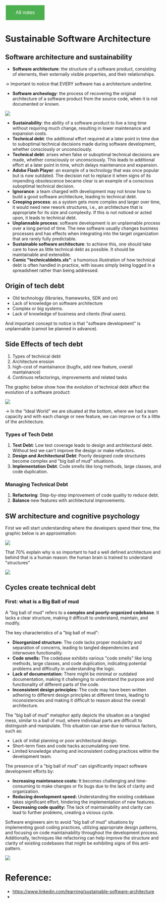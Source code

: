 <style>
  .back-button {
    background-color: #4CAF50; /* Green */
    border: none;
    color: white;
    padding: 15px 32px;
    text-align: center;
    text-decoration: none;
    display: inline-block;
    font-size: 16px;
    margin: 4px 2px;
    cursor: pointer;
  }
</style>

<button class="back-button" onclick="window.location.href='https://matiaspakua.github.io/tech.notes.io'">All notes</button>

# Sustainable Software Architecture
## Software architecture and sustainability

- **Software architecture**: the structure of a software product, consisting of elements, their externally visible properties, and their relationships.

-> Important to notice that EVERY software has a architecture underline.

- **Software archeology**: the process of recovering the original architecture of a software product from the source code, when it is not documented or known.

![](../../images/software_archeology.jpeg)

- **Sustainability**: the ability of a software product to live a long time without requiring much change, resulting in lower maintenance and expansion costs.
- **Technical debt**: the additional effort required at a later point in time due to suboptimal technical decisions made during software development, whether consciously or unconsciously.
- **Technical debt**: arises when false or suboptimal technical decisions are made, whether consciously or unconsciously. This leads to additional effort at a later point in time, which delays maintenance and expansion.
- **Adobe Flash Player**: an example of a technology that was once popular but is now outdated. The decision not to replace it when signs of its impending obsolescence became clear is an example of a conscious suboptimal technical decision.
- **Ignorance**: a team charged with development may not know how to build a good software architecture, leading to technical debt.
- **Creeping process**: as a system gets more complex and larger over time, it would need new rework structures, i.e., an architecture that is appropriate for its size and complexity. If this is not noticed or acted upon, it leads to technical debt.
- **Unplannable process**: software development is an unplannable process over a long period of time. The new software usually changes business processes and has effects when integrating into the target organization that are rarely fully predictable.
- **Sustainable software architecture**: to achieve this, one should take care to have as little technical debt as possible. It should be maintainable and extensible.
- **Comic "technicaldebts.xls"**: a humorous illustration of how technical debt is often handled in practice, with issues simply being logged in a spreadsheet rather than being addressed.

## Origin of tech debt

- Old technology (libraries, frameworks, SDK and on)
- Lack of knowledge on software architecture
- Complex or big systems.
- Lack of knowledge of business and clients (final users).

And important concept to notice is that "software development" is unplannable (cannot be planned in advance).

## Side Effects of tech debt

 1) Types of technical debt
 2) Architecture erosion
 3) high-cost of mantainance (bugfix, add new feature, overall mantainance)
 4) Continuos refactorings, improvements and related tasks

The graphic below show how the evolution of technical debt affect the evolution of a software product:

![](../../images/impact_technical_debt.png)


-> In the "Ideal World" we are situated at the bottom, where we had a team capacity and with each change or new feature, we can improve or fix a little of the architecture.

### Types of Tech Debt

1. **Test Debt**: Low test coverage leads to design and architectural debt. Without test we can't improve the design or make refactors.
2. **Design and Architectural Debt**: Poorly designed code structures become complex and "big ball of mud" situations.
3. **Implementation Debt**: Code smells like long methods, large classes, and code duplication.

### Managing Technical Debt

1. **Refactoring**: Step-by-step improvement of code quality to reduce debt.
2. **Balance** new features with architectural improvements.

## SW architecture and cognitive psychology

First we will start understanding where the developers spend their time, the graphic below is an approximation:

![](../../images/development_time_pie_chart.png)

That 70% explain why is so important to had a well defined architecture and behind that is a human reason: the human brain is trained to understand "structures"

![](../../images/software_architecture_structures_human_brain.png)



## Cycles create technical debt

### First: what is a Big Ball of mud

A "big ball of mud" refers to a **complex and poorly-organized codebase**. It lacks a clear structure, making it difficult to understand, maintain, and modify. 

The key characteristics of a "big ball of mud":

* **Disorganized structure:** The code lacks proper modularity and separation of concerns, leading to tangled dependencies and interwoven functionality.
* **Code smells:** The codebase exhibits various "code smells" like long methods, large classes, and code duplication, indicating potential problems and difficulty in understanding the logic.
* **Lack of documentation:** There might be minimal or outdated documentation, making it challenging to understand the purpose and functionality of different parts of the code.
* **Inconsistent design principles:** The code may have been written adhering to different design principles at different times, leading to inconsistencies and making it difficult to reason about the overall architecture.

The "big ball of mud" metaphor aptly depicts the situation as a tangled mess, similar to a ball of mud, where individual parts are difficult to distinguish and manipulate. This situation can arise due to various factors, such as:

* Lack of initial planning or poor architectural design.
* Short-term fixes and code hacks accumulating over time.
* Limited knowledge sharing and inconsistent coding practices within the development team.

The presence of a "big ball of mud" can significantly impact software development efforts by:

* **Increasing maintenance costs:** It becomes challenging and time-consuming to make changes or fix bugs due to the lack of clarity and organization.
* **Reducing development speed:**  Understanding the existing codebase takes significant effort, hindering the implementation of new features.
* **Decreasing code quality:** The lack of maintainability and clarity can lead to further problems, creating a vicious cycle.

Software engineers aim to avoid "big ball of mud" situations by implementing good coding practices, utilizing appropriate design patterns, and focusing on code maintainability throughout the development process. Additionally, techniques like refactoring can help improve the structure and clarity of existing codebases that might be exhibiting signs of this anti-pattern.

![](../../images/big_ball_of_mud.png)


# Reference:

 - https://www.linkedin.com/learning/sustainable-software-architecture
 - 
